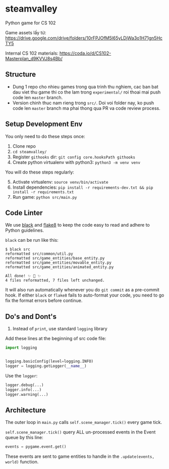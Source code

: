 # steamvalley
Python game for CS 102

Game assets lấy từ: https://drive.google.com/drive/folders/10rFPJOfM5l65yLDjWa3o1H71gn5HcTY5

Internal CS 102 materials: https://coda.io/d/CS102-Masterplan_d9KVVJ8s4Bb/

## Structure

* Dung 1 repo cho nhieu games trong qua trinh thu nghiem, cac ban bat dau viet thu game thi co the lam trong `experimental/` roi thoai mai push code len `master` branch.
* Version chinh thuc nam rieng trong `src/`. Doi voi folder nay, ko push code len `master` branch ma phai thong qua PR va code review process.

## Setup Development Env

You only need to do these steps once:

1. Clone repo
2. `cd steamvalley/`
3. Register `githooks` dir: `git config core.hooksPath githooks`
4. Create python virtualenv with python3: `python3 -m venv venv`

You will do these steps regularly: 

5. Activate virtualenv: `source venv/bin/activate`
6. Install dependencies: `pip install -r requirements-dev.txt && pip install -r requirements.txt`
7. Run game: `python src/main.py`

## Code Linter

We use [black](https://black.readthedocs.io/en/stable/) and [flake8](https://flake8.pycqa.org/)
to keep the code easy to read and adhere to Python guidelines.

`black` can be run like this:

```shell
$ black src
reformatted src/common/util.py
reformatted src/game_entities/base_entity.py
reformatted src/game_entities/movable_entity.py
reformatted src/game_entities/animated_entity.py

All done! ✨ 🍰 ✨
4 files reformatted, 7 files left unchanged.
```

It will also run automatically whenever you do `git commit` as a pre-commit hook.
If either `black` or `flake8` fails to auto-format your code, you need to go fix the format errors before continue.

## Do's and Dont's

1. Instead of `print`, use standard `logging` library

Add these lines at the beginning of src code file:

```python
import logging


logging.basicConfig(level=logging.INFO)
logger = logging.getLogger(__name__)
```

Use the `logger`:

```python
logger.debug(...)
logger.info(...)
logger.warning(...)
```

## Architecture

The outer loop in `main.py` calls `self.scene_manager.tick()` every game tick.

`self.scene_manager.tick()` query ALL un-processed events in the Event queue by this line:

```python
events = pygame.event.get()
```

These events are sent to game entities to handle in the `.update(events, world)` function. 